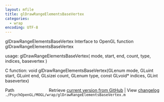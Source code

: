 ```yaml
---
layout: mfile
title: glDrawRangeElementsBaseVertex
categories:
  - wrap
encoding: UTF-8
---
```


glDrawRangeElementsBaseVertex  Interface to OpenGL function glDrawRangeElementsBaseVertex

usage:  glDrawRangeElementsBaseVertex( mode, start, end, count, type, indices, basevertex )

C function:  void glDrawRangeElementsBaseVertex(GLenum mode, GLuint start, GLuint end, GLsizei count, GLenum type, const GLvoid\* indices, GLint basevertex)


<div class="code_header" style="text-align:right;">
  <span style="float:left;">Path&nbsp;&nbsp;</span> <span class="counter">Retrieve <a href=
  "https://raw.github.com/Psychtoolbox-3/Psychtoolbox-3/beta/./PsychOpenGL/MOGL/wrap/glDrawRangeElementsBaseVertex.m">current version from GitHub</a> | View <a href=
  "https://github.com/Psychtoolbox-3/Psychtoolbox-3/commits/beta/./PsychOpenGL/MOGL/wrap/glDrawRangeElementsBaseVertex.m">changelog</a></span>
</div>
<div class="code">
  <code>./PsychOpenGL/MOGL/wrap/glDrawRangeElementsBaseVertex.m</code>
</div>

